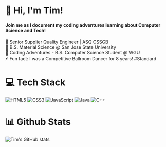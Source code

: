 # 👋 Hi, I'm Tim! 
#### Join me as I document my coding adventures learning about Computer Science and Tech!

🔭 Senior Supplier Quality Engineer | ASQ CSSGB </br>
🏫 B.S. Material Science @ San Jose State University </br>
🌱 Coding Adventures - B.S. Computer Science Student @ WGU </br>
⚡ Fun fact: I was a Competitive Ballroom Dancer for 8 years! #Standard </br>

# 💻 Tech Stack
![HTML5](https://img.shields.io/badge/html5-%23E34F26.svg?style=for-the-badge&logo=html5&logoColor=white)
![CSS3](https://img.shields.io/badge/css3-%231572B6.svg?style=for-the-badge&logo=css3&logoColor=white)
![JavaScript](https://img.shields.io/badge/javascript-%23323330.svg?style=for-the-badge&logo=javascript&logoColor=%23F7DF1E)
![Java](https://img.shields.io/badge/java-%23ED8B00.svg?style=for-the-badge&logo=openjdk&logoColor=white)
![C++](https://img.shields.io/badge/c++-%2300599C.svg?style=for-the-badge&logo=c%2B%2B&logoColor=white)

# 📊 Github Stats
![Tim's GitHub stats](https://github-readme-stats.vercel.app/api?username=NovicePaso&show_icons=true&theme=tokyonight)
